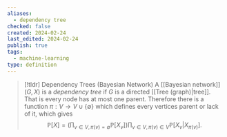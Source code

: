 ```yaml
---
aliases:
  - dependency tree
checked: false
created: 2024-02-24
last_edited: 2024-02-24
publish: true
tags:
  - machine-learning
type: definition
---
```

>[!tldr] Dependency Trees (Bayesian Network)
>A [[Bayesian network]] $(G, X)$ is a *dependency tree* if $G$ is a directed [[Tree (graph)|tree]]. That is every node has at most one parent. Therefore there is a function $\pi: V \rightarrow V \cup \{\emptyset\}$ which defines every vertices parent or lack of it, which gives
>$$\mathbb{P}[X] = \left ( \prod_{v \in V, \pi(v) = \emptyset} \mathbb{P}[X_v] \right ) \prod_{v \in V, \pi(v) \in V} \mathbb{P}[X_v \vert X_{\pi(v)}].$$
>


